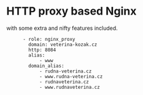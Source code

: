 # HTTP proxy based Nginx
with some extra and nifty features included.


```
      - role: nginx_proxy
        domain: veterina-kozak.cz
        http: 8084
        alias:
            - www
        domain_alias:
            - rudna-veterina.cz
            - www.rudna-veterina.cz
            - rudnaveterina.cz
            - www.rudnaveterina.cz

```
